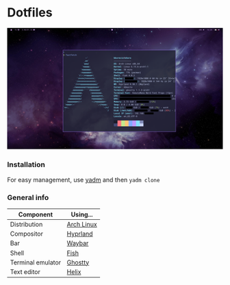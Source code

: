 # Dotfiles

![Screenshot](screen.png?raw=true "Screenshot")

### Installation
For easy management, use [yadm](https://github.com/TheLocehiliosan/yadm) and then `yadm clone`

### General info

|   Component       | Using...   |
|-------------------|------------|
| Distribution      | [Arch Linux](https://archlinux.org)                    |
| Compositor        | [Hyprland](https://hyprland.org/)                      |
| Bar               | [Waybar](https://github.com/Alexays/Waybar)            |
| Shell             | [Fish](https://fishshell.com)                          |
| Terminal emulator | [Ghostty](https://ghostty.org/)                        |
| Text editor       | [Helix](https://helix-editor.com/)                     |
